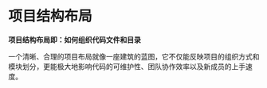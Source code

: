 # 项目结构布局

**项目结构布局即：如何组织代码文件和目录**

一个清晰、合理的项目布局就像一座建筑的蓝图，它不仅能反映项目的组织方式和模块划分，更能极大地影响代码的可维护性、团队协作效率以及新成员的上手速度。
